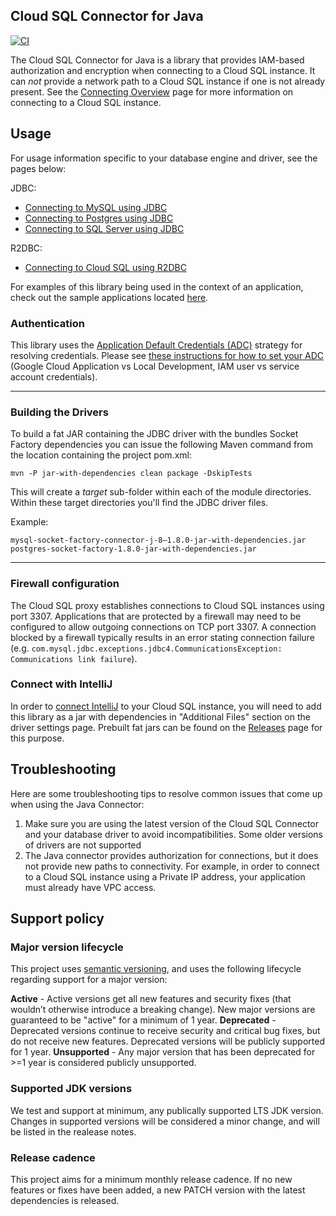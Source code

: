 ## Cloud SQL Connector for Java

[![CI][ci-badge]][ci-build]

[ci-badge]: https://github.com/GoogleCloudPlatform/cloud-sql-jdbc-socket-factory/actions/workflows/tests.yml/badge.svg?event=push
[ci-build]: https://github.com/GoogleCloudPlatform/cloud-sql-jdbc-socket-factory/actions/workflows/tests.yml?query=event%3Apush+branch%3Amain

The Cloud SQL Connector for Java is a library that provides IAM-based authorization and encryption when connecting to a Cloud SQL instance. It can *not* provide a network path to a Cloud SQL instance if one is not already present.  See the [Connecting Overview](https://cloud.google.com/sql/docs/mysql/connect-overview) page for more information on connecting to a Cloud SQL instance.

## Usage
For usage information specific to your database engine and driver, see the pages below:

JDBC:
* [Connecting to MySQL using JDBC](docs/jdbc-mysql.md)
* [Connecting to Postgres using JDBC](docs/jdbc-postgres.md)
* [Connecting to SQL Server using JDBC](docs/jdbc-sqlserver.md)

R2DBC:
* [Connecting to Cloud SQL using R2DBC](docs/r2dbc)

For examples of this library being used in the context of an application, check out the sample applications located 
[here](https://github.com/GoogleCloudPlatform/java-docs-samples/tree/master/cloud-sql).

### Authentication

This library uses the [Application Default Credentials (ADC)][adc] strategy for
resolving credentials. Please see [these instructions for how to set your ADC][set-adc]
(Google Cloud Application vs Local Development, IAM user vs service account credentials).

[adc]: https://cloud.google.com/docs/authentication#adc
[set-adc]: https://cloud.google.com/docs/authentication/provide-credentials-adc
---

### Building the Drivers
To build a fat JAR containing the JDBC driver with the bundles Socket Factory dependencies you can issue the following Maven command from the location containing the project pom.xml:

```mvn -P jar-with-dependencies clean package -DskipTests```

This will create a *target* sub-folder within each of the module directories. Within these target directories you'll find the JDBC driver files.

Example:
```
mysql-socket-factory-connector-j-8–1.8.0-jar-with-dependencies.jar
postgres-socket-factory-1.8.0-jar-with-dependencies.jar
```

---

### Firewall configuration

The Cloud SQL proxy establishes connections to Cloud SQL instances using port 3307. Applications 
that are protected by a firewall may need to be configured to allow outgoing connections on TCP port
3307. A connection blocked by a firewall typically results in an error stating connection failure 
(e.g. `com.mysql.jdbc.exceptions.jdbc4.CommunicationsException: Communications link failure`).

### Connect with IntelliJ
 
In order to [connect IntelliJ](https://www.jetbrains.com/help/datagrip/connect-to-google-cloud-sql-instances.html) 
to your Cloud SQL instance, you will need to add this library as a jar with dependencies in
"Additional Files" section on the driver settings page. Prebuilt fat jars can be found on the 
[Releases](https://github.com/GoogleCloudPlatform/cloud-sql-jdbc-socket-factory/releases) page for 
this purpose. 
 
## Troubleshooting

Here are some troubleshooting tips to resolve common issues that come up when using the Java Connector:

1. Make sure you are using the latest version of the Cloud SQL Connector and your database driver to avoid incompatibilities. Some older versions of drivers are not supported
1. The Java connector provides authorization for connections, but it does not provide new paths to connectivity. For example, in order to connect to a Cloud SQL instance using a Private IP address, your application must already have VPC access. 

## Support policy

### Major version lifecycle
This project uses [semantic versioning](https://semver.org/), and uses the
following lifecycle regarding support for a major version:

**Active** - Active versions get all new features and security fixes (that
wouldn’t otherwise introduce a breaking change). New major versions are
guaranteed to be "active" for a minimum of 1 year.
**Deprecated** - Deprecated versions continue to receive security and critical
bug fixes, but do not receive new features. Deprecated versions will be publicly
supported for 1 year.
**Unsupported** - Any major version that has been deprecated for >=1 year is
considered publicly unsupported.

### Supported JDK versions

We test and support at minimum, any publically supported LTS JDK version.
Changes in supported versions will be considered a minor change, and will be
listed in the realease notes.

### Release cadence
This project aims for a minimum monthly release cadence. If no new
features or fixes have been added, a new PATCH version with the latest
dependencies is released.
